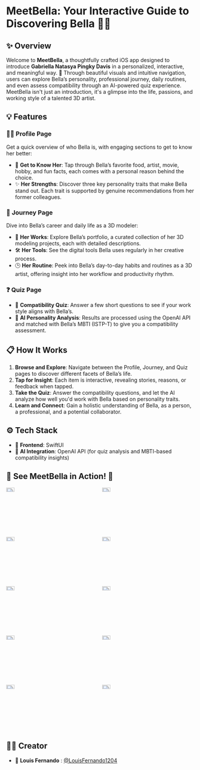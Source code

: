 # MeetBella: Your Interactive Guide to Discovering Bella 🌸📱

## ✨ Overview
Welcome to **MeetBella**, a thoughtfully crafted iOS app designed to introduce **Gabriella Natasya Pingky Davis** in a personalized, interactive, and meaningful way. 🌟
Through beautiful visuals and intuitive navigation, users can explore Bella’s personality, professional journey, daily routines, and even assess compatibility through an AI-powered quiz experience.
MeetBella isn't just an introduction, it's a glimpse into the life, passions, and working style of a talented 3D artist.

## 💡 Features
### 🧍‍♀️ **Profile Page**
Get a quick overview of who Bella is, with engaging sections to get to know her better:
* 💖 **Get to Know Her**: Tap through Bella’s favorite food, artist, movie, hobby, and fun facts, each comes with a personal reason behind the choice.
* ✨ **Her Strengths**: Discover three key personality traits that make Bella stand out. Each trait is supported by genuine recommendations from her former colleagues.

### 🌱 **Journey Page**
Dive into Bella’s career and daily life as a 3D modeler:
* 🎨 **Her Works**: Explore Bella’s portfolio, a curated collection of her 3D modeling projects, each with detailed descriptions.
* 🛠️ **Her Tools**: See the digital tools Bella uses regularly in her creative process.
* 🕒 **Her Routine**: Peek into Bella’s day-to-day habits and routines as a 3D artist, offering insight into her workflow and productivity rhythm.

### ❓ **Quiz Page**
* 🧩 **Compatibility Quiz**: Answer a few short questions to see if your work style aligns with Bella’s.
* 🧠 **AI Personality Analysis**: Results are processed using the OpenAI API and matched with Bella’s MBTI (ISTP-T) to give you a compatibility assessment.

## 📋 How It Works
1. **Browse and Explore**: Navigate between the Profile, Journey, and Quiz pages to discover different facets of Bella’s life.
2. **Tap for Insight**: Each item is interactive, revealing stories, reasons, or feedback when tapped.
3. **Take the Quiz**: Answer the compatibility questions, and let the AI analyze how well you'd work with Bella based on personality traits.
4. **Learn and Connect**: Gain a holistic understanding of Bella, as a person, a professional, and a potential collaborator.

## ⚙️ Tech Stack
* 📱 **Frontend**: SwiftUI
* 🧠 **AI Integration**: OpenAI API (for quiz analysis and MBTI-based compatibility insights)

## 🌟 See MeetBella in Action! 📸  
<div style="display: grid; grid-template-columns: repeat(2, 1fr); gap: 10px;">  
    <img src="https://drive.google.com/uc?id=1OnUJXIecGKFdpbS-WaCA3F94IenT_Jja" alt="Screenshot 1" style="width: 30%;"/>  
    <img src="https://drive.google.com/uc?id=1ugOSod0wnNS7p76GIa6Tdtc5LNvKLorQ" alt="Screenshot 2" style="width: 30%;"/>  
    <img src="https://drive.google.com/uc?id=1rx4rJBohMQ8XXd8UQlHqUeGAYtcxdmDQ" alt="Screenshot 3" style="width: 30%;"/>  
    <img src="https://drive.google.com/uc?id=1Ic7a-x40ZvgQsbnLO3O-NTc2h63gGJ_o" alt="Screenshot 4" style="width: 30%;"/>  
    <img src="https://drive.google.com/uc?id=12KgetLT9zg1CT0feOyywW8QharRMuS1q" alt="Screenshot 5" style="width: 30%;"/> 
    <img src="https://drive.google.com/uc?id=1M67zoxEV0Wkg1F4ahyPzT-qO9ngkysf9" alt="Screenshot 6" style="width: 30%;"/> 
    <img src="https://drive.google.com/uc?id=1Lr_Z-2xVLSwQrMyXzE65jGQcmXud4TIq" alt="Screenshot 7" style="width: 30%;"/> 
    <img src="https://drive.google.com/uc?id=18pdBMBVwZbg0Oq6KCkGiJakj5qoqqqag" alt="Screenshot 8" style="width: 30%;"/> 
    <img src="https://drive.google.com/uc?id=1-k3KbRkFRA2Bo6ywQMsmL3Ib6Dgs4swZ" alt="Screenshot 9" style="width: 30%;"/> 
    <img src="https://drive.google.com/uc?id=1MwCxcyC94te-OddCu6XMjGmXd5HGcSsD" alt="Screenshot 9" style="width: 30%;"/> 
</div>  

## 👨‍💻 Creator
* 🧑 **Louis Fernando** : [@LouisFernando1204](https://github.com/LouisFernando1204)
